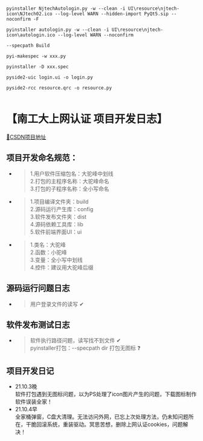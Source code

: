 ``` —————————————————————— 软件打包命令 ——————————————————————

pyinstaller NjtechAutologin.py -w --clean -i UI\resource\njtech-icon\NJtech02.ico --log-level WARN --hidden-import PyQt5.sip --noconfirm -F

pyinstaller autologin.py -w --clean -i UI\resource\njtech-icon\autologin.ico --log-level WARN --noconfirm

--specpath Build

pyi-makespec -w xxx.py

pyinstaller -D xxx.spec

pyside2-uic login.ui -o login.py

pyside2-rcc resource.qrc -o resource.py


```



# **【南工大上网认证 项目开发日志】**  

[🔗CSDN项目地址][CSDN_URL]  



## **项目开发命名规范：**  

- > 1.用户软件压缩包名：大驼峰中划线  
    2.打包的主程序名称：大驼峰命名  
    3.打包的子程序名称：全小写命名  

- > 1.项目编译文件夹：build  
    2.源码运行产生库：config  
    3.软件发布文件夹：dist  
    4.源码依赖工具库：lib  
    5.软件前端界面UI：ui

- > 1.类名：大驼峰  
    2.函数：小驼峰  
    3.变量：全小写中划线  
    4.控件：建议用大驼峰后缀  



## **源码运行问题日志**  
  
- > 用户登录文件的读写 ✔



## **软件发布测试日志**

- > 软件执行路径问题，读写找不到文件 ✔  
    pyinstaller打包：--specpath dir 打包无图标 ❓



## **项目开发日记**

- 21.10.3晚  
  软件打包遇到无图标问题，以为PS处理了icon图片产生的问题，下载图标制作软件误装全家！
- 21.10.4早  
  全家桶弹窗，C盘大清理。无法访问外网，已忘上次处理方法，仍未知问题所在，干脆回滚系统，重装驱动。冥思苦想，删除上网认证cookies，问题解决！





[CSDN_URL]:https://blog.csdn.net/Alpherkin/article/details/115599094

